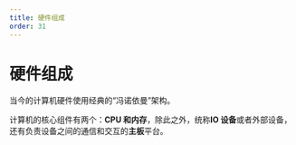 ```yaml
---
title: 硬件组成
order: 31
---
```

# 硬件组成
当今的计算机硬件使用经典的“冯诺依曼”架构。

计算机的核心组件有两个：**CPU 和内存**，除此之外，统称**IO 设备**或者外部设备，还有负责设备之间的通信和交互的**主板**平台。
